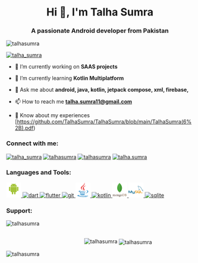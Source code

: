 <h1 align="center">Hi 👋, I'm Talha Sumra</h1>
<h3 align="center">A passionate Android developer from Pakistan</h3>

<p align="left"> <img src="https://komarev.com/ghpvc/?username=talhasumra&label=Profile%20views&color=0e75b6&style=flat" alt="talhasumra" /> </p>

<p align="left"> <a href="https://twitter.com/talha_sumra" target="blank"><img src="https://img.shields.io/twitter/follow/talha_sumra?logo=twitter&style=for-the-badge" alt="talha_sumra" /></a> </p>

- 🔭 I’m currently working on **SAAS projects**

- 🌱 I’m currently learning **Kotlin Multiplatform**

- 💬 Ask me about **android, java, kotlin, jetpack compose, xml, firebase,**

- 📫 How to reach me **talha.sumra11@gmail.com**

- 📄 Know about my experiences [https://github.com/TalhaSumra/TalhaSumra/blob/main/TalhaSumra(6%2B).pdf)

<h3 align="left">Connect with me:</h3>
<p align="left">
<a href="https://twitter.com/talha_sumra" target="blank"><img align="center" src="https://raw.githubusercontent.com/rahuldkjain/github-profile-readme-generator/master/src/images/icons/Social/twitter.svg" alt="talha_sumra" height="30" width="40" /></a>
<a href="https://linkedin.com/in/talhasumra" target="blank"><img align="center" src="https://raw.githubusercontent.com/rahuldkjain/github-profile-readme-generator/master/src/images/icons/Social/linked-in-alt.svg" alt="talhasumra" height="30" width="40" /></a>
<a href="https://fb.com/talhasumra" target="blank"><img align="center" src="https://raw.githubusercontent.com/rahuldkjain/github-profile-readme-generator/master/src/images/icons/Social/facebook.svg" alt="talhasumra" height="30" width="40" /></a>
<a href="https://instagram.com/talha.sumra" target="blank"><img align="center" src="https://raw.githubusercontent.com/rahuldkjain/github-profile-readme-generator/master/src/images/icons/Social/instagram.svg" alt="talha.sumra" height="30" width="40" /></a>
</p>

<h3 align="left">Languages and Tools:</h3>
<p align="left"> <a href="https://developer.android.com" target="_blank" rel="noreferrer"> <img src="https://raw.githubusercontent.com/devicons/devicon/master/icons/android/android-original-wordmark.svg" alt="android" width="40" height="40"/> </a> <a href="https://dart.dev" target="_blank" rel="noreferrer"> <img src="https://www.vectorlogo.zone/logos/dartlang/dartlang-icon.svg" alt="dart" width="40" height="40"/> </a> <a href="https://flutter.dev" target="_blank" rel="noreferrer"> <img src="https://www.vectorlogo.zone/logos/flutterio/flutterio-icon.svg" alt="flutter" width="40" height="40"/> </a> <a href="https://git-scm.com/" target="_blank" rel="noreferrer"> <img src="https://www.vectorlogo.zone/logos/git-scm/git-scm-icon.svg" alt="git" width="40" height="40"/> </a> <a href="https://www.java.com" target="_blank" rel="noreferrer"> <img src="https://raw.githubusercontent.com/devicons/devicon/master/icons/java/java-original.svg" alt="java" width="40" height="40"/> </a> <a href="https://kotlinlang.org" target="_blank" rel="noreferrer"> <img src="https://www.vectorlogo.zone/logos/kotlinlang/kotlinlang-icon.svg" alt="kotlin" width="40" height="40"/> </a> <a href="https://www.mongodb.com/" target="_blank" rel="noreferrer"> <img src="https://raw.githubusercontent.com/devicons/devicon/master/icons/mongodb/mongodb-original-wordmark.svg" alt="mongodb" width="40" height="40"/> </a> <a href="https://www.mysql.com/" target="_blank" rel="noreferrer"> <img src="https://raw.githubusercontent.com/devicons/devicon/master/icons/mysql/mysql-original-wordmark.svg" alt="mysql" width="40" height="40"/> </a> <a href="https://www.sqlite.org/" target="_blank" rel="noreferrer"> <img src="https://www.vectorlogo.zone/logos/sqlite/sqlite-icon.svg" alt="sqlite" width="40" height="40"/> </a> </p>

<h3 align="left">Support:</h3>
<p><a href="https://www.buymeacoffee.com/talhasumra"> <img align="left" src="https://cdn.buymeacoffee.com/buttons/v2/default-yellow.png" height="50" width="210" alt="talhasumra" /></a></p><br><br>

<p><img align="left" src="https://github-readme-stats.vercel.app/api/top-langs?username=talhasumra&show_icons=true&locale=en&layout=compact" alt="talhasumra" /></p>

<p>&nbsp;<img align="center" src="https://github-readme-stats.vercel.app/api?username=talhasumra&show_icons=true&locale=en" alt="talhasumra" /></p>

<p><img align="center" src="https://github-readme-streak-stats.herokuapp.com/?user=talhasumra&" alt="talhasumra" /></p>
